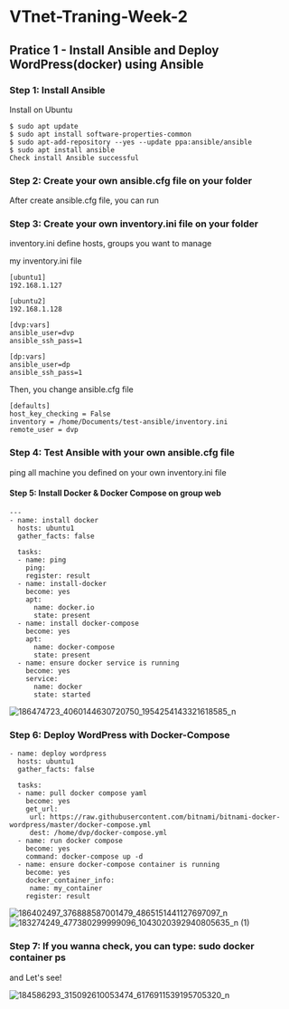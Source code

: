 # VTnet-Traning-Week-2


## Pratice 1 - Install Ansible and Deploy WordPress(docker) using Ansible
### Step 1: Install Ansible

 Install on Ubuntu
```
$ sudo apt update
$ sudo apt install software-properties-common
$ sudo apt-add-repository --yes --update ppa:ansible/ansible
$ sudo apt install ansible
Check install Ansible successful
```

### Step 2: Create your own ansible.cfg file on your folder
After create ansible.cfg file, you can run

### Step 3: Create your own inventory.ini file on your folder
inventory.ini define hosts, groups you want to manage

my inventory.ini file


``` 
[ubuntu1]
192.168.1.127

[ubuntu2]
192.168.1.128

[dvp:vars]
ansible_user=dvp
ansible_ssh_pass=1

[dp:vars]
ansible_user=dp
ansible_ssh_pass=1
```

Then, you change ansible.cfg file

```
[defaults]
host_key_checking = False
inventory = /home/Documents/test-ansible/inventory.ini
remote_user = dvp 
```
### Step 4: Test Ansible with your own ansible.cfg file
ping all machine you defined on your own inventory.ini file

#### Step 5: Install Docker & Docker Compose on group web
``` 
---
- name: install docker
  hosts: ubuntu1
  gather_facts: false

  tasks:
  - name: ping
    ping:
    register: result
  - name: install-docker
    become: yes
    apt:
      name: docker.io
      state: present
  - name: install docker-compose
    become: yes
    apt:
      name: docker-compose
      state: present
  - name: ensure docker service is running
    become: yes
    service:
      name: docker
      state: started 
 ```
      
![186474723_4060144630720750_1954254143321618585_n](https://user-images.githubusercontent.com/83824403/118013066-eb011c80-b37b-11eb-8dfe-83081100247a.png)


### Step 6: Deploy WordPress with Docker-Compose
```
- name: deploy wordpress
  hosts: ubuntu1
  gather_facts: false

  tasks:
  - name: pull docker compose yaml
    become: yes
    get_url:
     url: https://raw.githubusercontent.com/bitnami/bitnami-docker-wordpress/master/docker-compose.yml
     dest: /home/dvp/docker-compose.yml
  - name: run docker compose
    become: yes
    command: docker-compose up -d
  - name: ensure docker-compose container is running
    become: yes
    docker_container_info:
     name: my_container
    register: result
 ```
    
 ![186402497_376888587001479_4865151441127697097_n](https://user-images.githubusercontent.com/83824403/118013120-f8b6a200-b37b-11eb-8303-71432ad4bc2c.png)
![183274249_477380299999096_1043020392940805635_n (1)](https://user-images.githubusercontent.com/83824403/118013128-fa806580-b37b-11eb-84ad-3adf52c8fa38.png)

    
### Step 7: If you wanna check, you can type: sudo docker container ps
 and Let's see!

![184586293_315092610053474_6176911539195705320_n](https://user-images.githubusercontent.com/83824403/118012587-6dd5a780-b37b-11eb-82cd-3ab48af19e3e.png)
